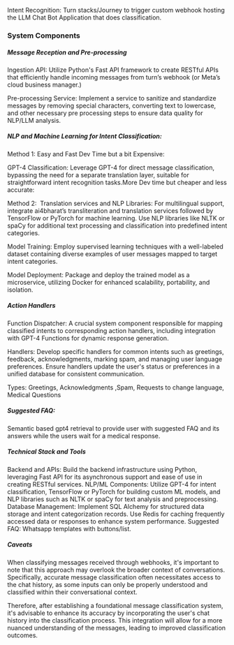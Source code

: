 Intent Recognition: Turn stacks/Journey to trigger custom webhook hosting the LLM Chat Bot Application that does classification.

### System Components

##### Message Reception and Pre-processing

Ingestion API: Utilize Python's Fast API framework to create RESTful APIs that efficiently handle incoming messages from turn’s webhook (or Meta’s cloud business manager.)

Pre-processing Service: Implement a service to sanitize and standardize messages by removing special characters, converting text to lowercase, and other necessary pre processing steps to ensure data quality for NLP/LLM analysis.

##### NLP and Machine Learning for Intent Classification:      

Method 1: Easy and Fast Dev Time but a bit Expensive:

GPT-4 Classification: Leverage GPT-4 for direct message classification, bypassing the need for a separate translation layer, suitable for straightforward intent recognition tasks.More Dev time but cheaper and less accurate:

Method 2:  Translation services and NLP Libraries: For multilingual support, integrate ai4bharat’s transliteration and translation services followed by TensorFlow or PyTorch for machine learning. Use NLP libraries like NLTK or spaCy for additional text processing and classification into predefined intent categories.

Model Training: Employ supervised learning techniques with a well-labeled dataset containing diverse examples of user messages mapped to target intent categories.

Model Deployment: Package and deploy the trained model as a microservice, utilizing Docker for enhanced scalability, portability, and isolation.

##### Action Handlers

Function Dispatcher: A crucial system component responsible for mapping classified intents to corresponding action handlers, including integration with GPT-4 Functions for dynamic response generation.

Handlers: Develop specific handlers for common intents such as greetings, feedback, acknowledgments, marking spam, and managing user language preferences. Ensure handlers update the user's status or preferences in a unified database for consistent communication.

Types: Greetings, Acknowledgments ,Spam, Requests to change language, Medical Questions

##### Suggested FAQ:

Semantic based gpt4 retrieval to provide user with suggested FAQ and its answers while the users wait for a medical response.

##### Technical Stack and Tools

Backend and APIs: Build the backend infrastructure using Python, leveraging Fast API for its asynchronous support and ease of use in creating RESTful services.
NLP/ML Components: Utilize GPT-4 for intent classification, TensorFlow or PyTorch for building custom ML models, and NLP libraries such as NLTK or spaCy for text analysis and preprocessing.
Database Management: Implement SQL Alchemy for structured data storage and intent categorization records. Use Redis for caching frequently accessed data or responses to enhance system performance.
Suggested FAQ: Whatsapp templates with buttons/list.

##### Caveats

When classifying messages received through webhooks, it's important to note that this approach may overlook the broader context of conversations. Specifically, accurate message classification often necessitates access to the chat history, as some inputs can only be properly understood and classified within their conversational context. 

Therefore, after establishing a foundational message classification system, it's advisable to enhance its accuracy by incorporating the user's chat history into the classification process. This integration will allow for a more nuanced understanding of the messages, leading to improved classification outcomes.